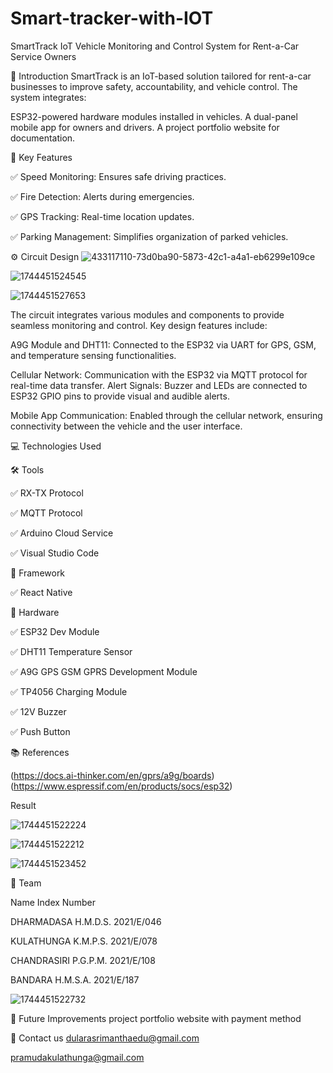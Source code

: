 # Smart-tracker-with-IOT

SmartTrack
IoT Vehicle Monitoring and Control System for Rent-a-Car Service Owners

📖 Introduction
SmartTrack is an IoT-based solution tailored for rent-a-car businesses to improve safety, accountability, and vehicle control. The system integrates:

ESP32-powered hardware modules installed in vehicles.
A dual-panel mobile app for owners and drivers.
A project portfolio website for documentation.

🚩 Key Features

✅ Speed Monitoring: Ensures safe driving practices.

✅ Fire Detection: Alerts during emergencies.

✅ GPS Tracking: Real-time location updates.

✅ Parking Management: Simplifies organization of parked vehicles.

⚙️ Circuit Design
![433117110-73d0ba90-5873-42c1-a4a1-eb6299e109ce](https://github.com/user-attachments/assets/8cabde3d-7cb5-4432-8704-b45ef5406a77)

![1744451524545](https://github.com/user-attachments/assets/877ab2d7-70d2-42c5-b226-0e0611ff7b13)

![1744451527653](https://github.com/user-attachments/assets/ea432b48-4d91-47f6-8f07-1e0a917c555e)

The circuit integrates various modules and components to provide seamless monitoring and control. Key design features include:

A9G Module and DHT11: Connected to the ESP32 via UART for GPS, GSM, and temperature sensing functionalities.

Cellular Network: Communication with the ESP32 via MQTT protocol for real-time data transfer.
Alert Signals:
Buzzer and LEDs are connected to ESP32 GPIO pins to provide visual and audible alerts.

Mobile App Communication: Enabled through the cellular network, ensuring connectivity between the vehicle and the user interface.

💻 Technologies Used

🛠️ Tools

✅ RX-TX Protocol

✅ MQTT Protocol

✅ Arduino Cloud Service

✅ Visual Studio Code




🔧 Framework

✅ React Native




🔌 Hardware

✅ ESP32 Dev Module

✅ DHT11 Temperature Sensor

✅ A9G GPS GSM GPRS Development Module

✅ TP4056 Charging Module

✅ 12V Buzzer

✅ Push Button




📚 References

(https://docs.ai-thinker.com/en/gprs/a9g/boards)
(https://www.espressif.com/en/products/socs/esp32)

Result

![1744451522224](https://github.com/user-attachments/assets/26826ad0-a11e-4bbe-a9ab-76a9c93c725b)

![1744451522212](https://github.com/user-attachments/assets/a06567c3-2ee1-4c03-9988-51a219cbba23)

![1744451523452](https://github.com/user-attachments/assets/c0c8a71b-949e-44c8-8fa2-2de82d3c3de9)

👥 Team

Name	Index Number

DHARMADASA H.M.D.S.	2021/E/046

KULATHUNGA K.M.P.S.	2021/E/078

CHANDRASIRI P.G.P.M.	2021/E/108

BANDARA H.M.S.A.	2021/E/187

![1744451522732](https://github.com/user-attachments/assets/c1149b87-053e-4994-acdd-083c3242fdcb)

🌟 Future Improvements
project portfolio website with payment method

🌟 Contact us
dularasrimanthaedu@gmail.com

pramudakulathunga@gmail.com
